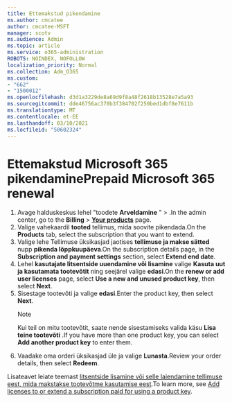 ```yaml
---
title: Ettemakstud pikendamine
ms.author: cmcatee
author: cmcatee-MSFT
manager: scotv
ms.audience: Admin
ms.topic: article
ms.service: o365-administration
ROBOTS: NOINDEX, NOFOLLOW
localization_priority: Normal
ms.collection: Adm_O365
ms.custom:
- "662"
- "1500012"
ms.openlocfilehash: d3d1a3229de8a69d9f8a48f2618b13528e7a5a93
ms.sourcegitcommit: dde46756ac370b3f384702f259bed1dbf8e7611b
ms.translationtype: MT
ms.contentlocale: et-EE
ms.lasthandoff: 03/10/2021
ms.locfileid: "50602324"
---
```

# <a name="prepaid-microsoft-365-renewal"></a><span data-ttu-id="2da50-102">Ettemakstud Microsoft 365 pikendamine</span><span class="sxs-lookup"><span data-stu-id="2da50-102">Prepaid Microsoft 365 renewal</span></span>

1. <span data-ttu-id="2da50-103">Avage halduskeskus lehel "toodete **Arveldamine** " \> **[](https://go.microsoft.com/fwlink/p/?linkid=842054)** .</span><span class="sxs-lookup"><span data-stu-id="2da50-103">In the admin center, go to the **Billing** \> **[Your products](https://go.microsoft.com/fwlink/p/?linkid=842054)** page.</span></span>
2. <span data-ttu-id="2da50-104">Valige vahekaardil **tooted** tellimus, mida soovite pikendada.</span><span class="sxs-lookup"><span data-stu-id="2da50-104">On the **Products** tab, select the subscription that you want to extend.</span></span>
3. <span data-ttu-id="2da50-105">Valige lehe Tellimuse üksikasjad jaotises **tellimuse ja makse sätted** nupp **pikenda lõppkuupäeva**.</span><span class="sxs-lookup"><span data-stu-id="2da50-105">On the subscription details page, in the **Subscription and payment settings** section, select **Extend end date**.</span></span>
4. <span data-ttu-id="2da50-106">Lehel **kasutajate litsentside uuendamine või lisamine** valige **Kasuta uut ja kasutamata tootevõtit** ning seejärel valige **edasi**.</span><span class="sxs-lookup"><span data-stu-id="2da50-106">On the **renew or add user licenses** page, select **Use a new and unused product key**, then select **Next**.</span></span>
5. <span data-ttu-id="2da50-107">Sisestage tootevõti ja valige **edasi**.</span><span class="sxs-lookup"><span data-stu-id="2da50-107">Enter the product key, then select **Next**.</span></span>
    > [!NOTE]
    > <span data-ttu-id="2da50-108">Kui teil on mitu tootevõtit, saate nende sisestamiseks valida käsu **Lisa teine tootevõti** .</span><span class="sxs-lookup"><span data-stu-id="2da50-108">If you have more than one product key, you can select **Add another product key** to enter them.</span></span>
6. <span data-ttu-id="2da50-109">Vaadake oma orderi üksikasjad üle ja valige **Lunasta**.</span><span class="sxs-lookup"><span data-stu-id="2da50-109">Review your order details, then select **Redeem**.</span></span>

<span data-ttu-id="2da50-110">Lisateavet leiate teemast [litsentside lisamine või selle laiendamine tellimuse eest, mida makstakse tootevõtme kasutamise eest](https://docs.microsoft.com/microsoft-365/commerce/licenses/add-licenses-using-product-key).</span><span class="sxs-lookup"><span data-stu-id="2da50-110">To learn more, see [Add licenses to or extend a subscription paid for using a product key](https://docs.microsoft.com/microsoft-365/commerce/licenses/add-licenses-using-product-key).</span></span>